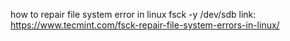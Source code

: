 how to repair file system error in linux
fsck -y /dev/sdb
link: https://www.tecmint.com/fsck-repair-file-system-errors-in-linux/
